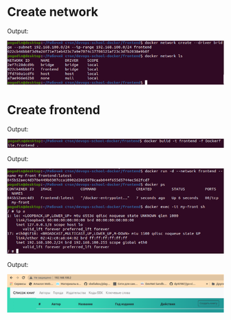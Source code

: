 # Create network

   Output:
   
![](img/network_frontend.png)


# Create frontend

   Output:
   
![](img/frontend_build.png)

   Output:
   
![](img/docker_run.png)

   Output:
   
![](img/front_in_browser.png)
